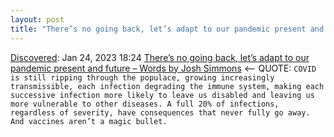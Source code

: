 ```yaml
---
layout: post
title: "There’s no going back, let’s adapt to our pandemic present and future – Words by Josh Simmons"
---
```

[Discovered](http://rolandtanglao.com/2020/07/29/p1-blogthis-checkvist-list-links-to-blog/): Jan 24, 2023 18:24  [There’s no going back, let’s adapt to our pandemic present and future – Words by Josh Simmons](https://blog.josh.tel/2023/01/17/theres-no-going-back-lets-adapt-to-our-pandemic-present-and-future/) <-- QUOTE: `COVID is still ripping through the populace, growing increasingly transmissible, each infection degrading the immune system, making each successive infection more likely to leave us disabled and leaving us more vulnerable to other diseases. A full 20% of infections, regardless of severity, have consequences that never fully go away. And vaccines aren’t a magic bullet.`
